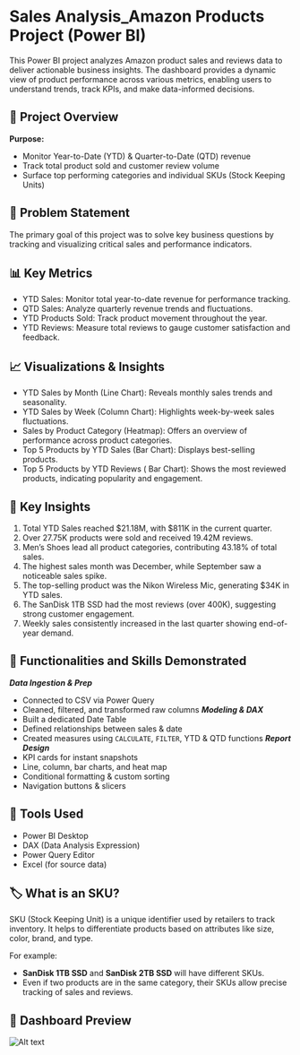 # Sales Analysis_Amazon Products Project (Power BI)
This Power BI project analyzes Amazon product sales and reviews data to deliver actionable business insights. The dashboard provides a dynamic view of product performance across various metrics, enabling users to understand trends, track KPIs, and make data-informed decisions. 

## 🚀 Project Overview
**Purpose:**
- Monitor Year-to-Date (YTD) & Quarter-to-Date (QTD) revenue
- Track total product sold and customer review volume
- Surface top performing categories and individual SKUs (Stock Keeping Units)

## 🎯 Problem Statement 
The primary goal of this project was to solve key business questions by tracking and visualizing critical sales and performance indicators. 

## 📊 Key Metrics 
- YTD Sales: Monitor total year-to-date revenue for performance tracking.
- QTD Sales: Analyze quarterly revenue trends and fluctuations.
- YTD Products Sold: Track product movement throughout the year.
- YTD Reviews: Measure total reviews to gauge customer satisfaction and feedback.

## 📈 Visualizations & Insights 
- YTD Sales by Month (Line Chart): Reveals monthly sales trends and seasonality.
- YTD Sales by Week (Column Chart): Highlights week-by-week sales fluctuations.
- Sales by Product Category (Heatmap): Offers an overview of performance across product categories.
- Top 5 Products by YTD Sales (Bar Chart): Displays best-selling products.
- Top 5 Products by YTD Reviews ( Bar Chart): Shows the most reviewed products, indicating popularity and engagement.

## 🧠 Key Insights 
1. Total YTD Sales reached $21.18M, with $811K in the current quarter.
2. Over 27.75K products were sold and received 19.42M reviews.
3. Men’s Shoes lead all product categories, contributing 43.18% of total sales.
4. The highest sales month was December, while September saw a noticeable sales spike.
5. The top-selling product was the Nikon Wireless Mic, generating $34K in YTD sales.
6. The SanDisk 1TB SSD had the most reviews (over 400K), suggesting strong customer engagement.
7. Weekly sales consistently increased in the last quarter showing end-of-year demand.

## 🧩 Functionalities and Skills Demonstrated 

***Data Ingestion & Prep*** 
- Connected to CSV via Power Query
- Cleaned, filtered, and transformed raw columns
***Modeling & DAX***
- Built a dedicated Date Table
- Defined relationships between sales & date
- Created measures using `CALCULATE`, `FILTER`, YTD & QTD functions
***Report Design***
- KPI cards for instant snapshots
- Line, column, bar charts, and heat map
- Conditional formatting & custom sorting
- Navigation buttons & slicers

## 🚀 Tools Used 
- Power BI Desktop
- DAX (Data Analysis Expression)
- Power Query Editor
- Excel (for source data)

## 🏷 What is an SKU?

SKU (Stock Keeping Unit) is a unique identifier used by retailers to track inventory. It helps to differentiate products based on attributes like size, color, brand, and type. 

For example: 
- **SanDisk 1TB SSD** and **SanDisk 2TB SSD** will have different SKUs.
- Even if two products are in the same category, their SKUs allow precise tracking of sales and reviews.

## 📌 Dashboard Preview 
![Alt text](https://share.icloud.com/photos/0a315aMtcoQTuHi4mtTpvHmKg)
